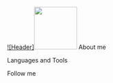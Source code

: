 [![Header]<img src="https://github.com/Andrrii/Andrrii/blob/main/assets/Mem.gif" width="100px">](https://github.com/Andrrii/)
About me

Languages and Tools

Follow me
